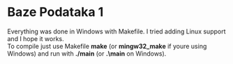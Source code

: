 # Baze Podataka 1

Everything was done in Windows with Makefile. I tried adding Linux support and I hope it works.<br>
To compile just use Makefile **make** (or **mingw32_make** if youre using Windows) and run with **./main** (or **.\main** on Windows).